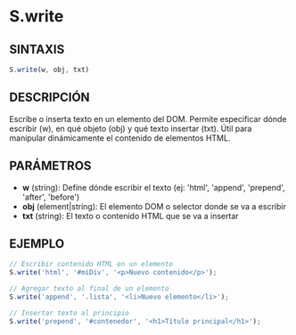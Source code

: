 # S.write

## SINTAXIS
```javascript
S.write(w, obj, txt)
```

## DESCRIPCIÓN
Escribe o inserta texto en un elemento del DOM. Permite especificar dónde escribir (w), en qué objeto (obj) y qué texto insertar (txt). Útil para manipular dinámicamente el contenido de elementos HTML.

## PARÁMETROS
- **w** (string): Define dónde escribir el texto (ej: 'html', 'append', 'prepend', 'after', 'before')
- **obj** (element|string): El elemento DOM o selector donde se va a escribir
- **txt** (string): El texto o contenido HTML que se va a insertar

## EJEMPLO
```javascript
// Escribir contenido HTML en un elemento
S.write('html', '#miDiv', '<p>Nuevo contenido</p>');

// Agregar texto al final de un elemento
S.write('append', '.lista', '<li>Nuevo elemento</li>');

// Insertar texto al principio
S.write('prepend', '#contenedor', '<h1>Título principal</h1>');
```